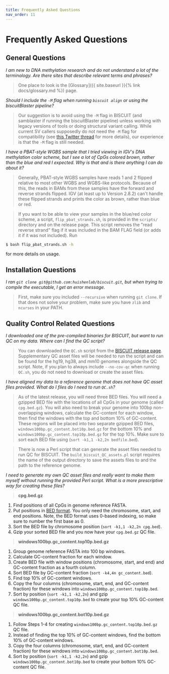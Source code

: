 ```yaml
---
title: Frequently Asked Questions
nav_order: 11
---
```


# Frequently Asked Questions

## General Questions

*I am new to DNA methylation research and do not understand a lot of the terminology. Are there sites that describe
relevant terms and phrases?*

> One place to look is the [Glossary]({{ site.baseurl }}{% link docs/glossary.md %}) page.

*Should I include the `-M` flag when running `biscuit align` or using the biscuitBlaster pipeline?*

> Our suggestion is to avoid using the `-M` flag in BISCUIT (and samblaster if running the biscuitBlaster pipeline)
unless working with legacy versions of tools or doing structural variant calling. While current SV callers supposedly do
not need the `-M` flag for compatibility (see
[this Twitter thread](https://twitter.com/biobenkj/status/1311660546232643584) for more details), our experience is that
the `-M` flag is still needed.

*I have a PBAT-style WGBS sample that I tried viewing in IGV's DNA methylation color scheme, but I see a lot of CpGs
colored brown, rather than the blue and red I expected. Why is that and is there anything I can do about it?*

> Generally, PBAT-style WGBS samples have reads 1 and 2 flipped relative to most other WGBS and WGBS-like protocols.
Because of this, the reads in BAMs from these samples have the forward and reverse strands flipped. IGV (at least up to
Version 2.8.2) can't handle these flipped strands and prints the color as brown, rather than blue or red.

> If you want to be able to view your samples in the blue/red color scheme, a script, `flip_pbat_strands.sh`, is
provided in the `scripts/` directory and on the release page. This script removes the "read reverse strand" flag if it
was included in the BAM FLAG field (or adds it if it was not included). Run
```bash
$ bash flip_pbat_strands.sh -h
```
for more details on usage.

## Installation Questions

*I ran `git clone git@github.com:huishenlab/biscuit.git`, but when trying to compile the executable, I get an error
message.*

> First, make sure you included `--recursive` when running `git clone`. If that does not solve your problem, make sure
you have `zlib` and `ncurses` in your PATH.

## Quality Control Related Questions

*I downloaded one of the pre-compiled binaries for BISCUIT, but want to run QC on my data. Where can I find the QC
script?*

> You can downloaded the `QC.sh` script from the
[BISCUIT release page](https://github.com/huishenlab/biscuit/releases/latest). Supplementary QC asset files will be
needed to run the script and can be found for the hg19, hg38, and mm10 genomes alongside the QC script. Note, if you
plan to always include `--no-cov-qc` when running `QC.sh`, you do not need to download or create the asset files.

*I have aligned my data to a reference genome that does not have QC asset files provided. What do I files do I need to
run `QC.sh`?*

> As of the latest release, you will need three BED files. You will need a gzipped BED file with the locations of all
CpGs in your genome (called `cpg.bed.gz`). You will also need to break your genome into 100bp non-overlapping windows,
calculate the GC-content for each window, then find the windows with the top and bottom 10% of GC-content. These regions
will be placed into two separate gzipped BED files, `windows100bp.gc_content.bot10p.bed.gz` for the bottom 10% and
`windows100bp.gc_content.top10p.bed.gz` for the top 10%.  Make sure to sort each BED file using
(`sort -k1,1 -k2,2n bedfile.bed`).

> There is now a Perl script that can generate the asset files needed to run QC for BISCUIT. The
`build_biscuit_QC_assets.pl` script requires the name of the output directory to save the assets files to and the path
to the reference genome.

*I need to generate my own QC asset files and really want to make them myself without running the provided Perl script.
What is a more prescriptive way for creating these files?*

> **cpg.bed.gz**
  1. Find positions of all CpGs in genome reference FASTA.
  2. Put positions in
  [BED format](https://en.wikipedia.org/wiki/BED_(file_format)). You only need
  the chromosome, start, and end positions. Note, the BED format uses 0-based
  indexing, so make sure to number the first base as 0.
  3. Sort the BED file by chromosome position (`sort -k1,1 -k2,2n cpg.bed`).
  4. Gzip your sorted BED file and you now have your `cpg.bed.gz` QC file.

> **windows100bp.gc_content.top10p.bed.gz**
  1. Group genome reference FASTA into 100 bp windows.
  2. Calculate GC-content fraction for each window.
  3. Create BED file with window positions (chromosome, start, and end) and GC-content fraction as a fourth column.
  4. Sort BED file by GC-content fraction (`sort -k4,4n gc_content.bed`).
  5. Find top 10% of GC-content windows.
  6. Copy the four columns (chromosome, start, end, and GC-content fraction) for these windows into
  `windows100bp.gc_content.top10p.bed`.
  7. Sort by position (`sort -k1,1 -k2,2n`) and gzip `windows100bp.gc_content.top10p.bed` to create your top 10%
  GC-content QC file.

> **windows100bp.gc_content.bot10p.bed.gz**
  1. Follow Steps 1-4 for creating `windows100bp.gc_content.top10p.bed.gz` QC file.
  2. Instead of finding the top 10% of GC-content windows, find the bottom 10% of GC-content windows.
  3. Copy the four columns (chromosome, start, end, and GC-content fraction) for these windows into
  `windows100bp.gc_content.bot10p.bed`.
  4. Sort by position (`sort -k1,1 -k2,2n`) and gzip `windows100bp.gc_content.bot10p.bed` to create your bottom 10%
  GC-content QC file.
